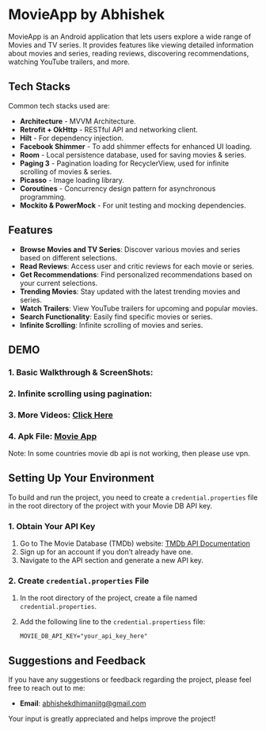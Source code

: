 # MovieApp by Abhishek

MovieApp is an Android application that lets users explore a wide range of Movies and TV series. It provides features like viewing detailed information about movies and series, reading reviews, discovering recommendations, watching YouTube trailers, and more.

## Tech Stacks

Common tech stacks used are:

- **Architecture** - MVVM Architecture.
- **Retrofit + OkHttp** - RESTful API and networking client.
- **Hilt** - For dependency injection.
- **Facebook Shimmer** - To add shimmer effects for enhanced UI loading.
- **Room** - Local persistence database, used for saving movies & series.
- **Paging 3** - Pagination loading for RecyclerView, used for infinite scrolling of movies & series.
- **Picasso** - Image loading library.
- **Coroutines** - Concurrency design pattern for asynchronous programming.
- **Mockito & PowerMock** - For unit testing and mocking dependencies.

## Features

- **Browse Movies and TV Series**: Discover various movies and series based on different selections.
- **Read Reviews**: Access user and critic reviews for each movie or series.
- **Get Recommendations**: Find personalized recommendations based on your current selections.
- **Trending Movies**: Stay updated with the latest trending movies and series.
- **Watch Trailers**: View YouTube trailers for upcoming and popular movies.
- **Search Functionality**: Easily find specific movies or series.
- **Infinite Scrolling**: Infinite scrolling of movies and series.

## DEMO

### 1. Basic Walkthrough & ScreenShots: 

### 2. Infinite scrolling using pagination: 

### 3. More Videos: [Click Here](https://drive.google.com/drive/folders/1MgSvUu1P8FUN5MOwWTIq4NeilNPcoKvi)

### 4. Apk File: [Movie App](https://github.com/Abhidhimann/MovieApp/blob/movie_app_with_di/app/release/app-release.apk.zip) 

Note: In some countries movie db api is not working, then please use vpn.

## Setting Up Your Environment

To build and run the project, you need to create a `credential.properties` file in the root directory of the project with your Movie DB API key.

### 1. Obtain Your API Key

1. Go to The Movie Database (TMDb) website: [TMDb API Documentation](https://developer.themoviedb.org/docs/getting-started)
2. Sign up for an account if you don’t already have one.
3. Navigate to the API section and generate a new API key.

### 2. Create `credential.properties` File

1. In the root directory of the project, create a file named `credential.properties`.
2. Add the following line to the `credential.propertiess` file:

   ```properties
   MOVIE_DB_API_KEY="your_api_key_here"

## Suggestions and Feedback

If you have any suggestions or feedback regarding the project, please feel free to reach out to me:

- **Email**: [abhishekdhimaniitg@gmail.com](mailto:abhishekdhimaniitg@gmail.com)

Your input is greatly appreciated and helps improve the project!
